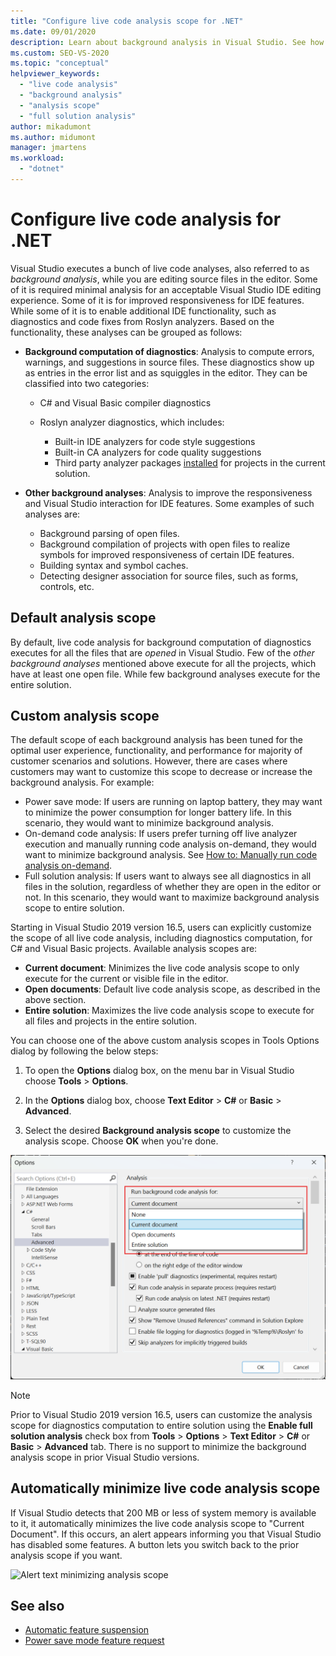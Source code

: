 ```yaml
---
title: "Configure live code analysis scope for .NET"
ms.date: 09/01/2020
description: Learn about background analysis in Visual Studio. See how to limit the analysis to the visible document, all open documents, or all files and projects.
ms.custom: SEO-VS-2020
ms.topic: "conceptual"
helpviewer_keywords:
  - "live code analysis"
  - "background analysis"
  - "analysis scope"
  - "full solution analysis"
author: mikadumont
ms.author: midumont
manager: jmartens
ms.workload:
  - "dotnet"
---
```

# Configure live code analysis for .NET

Visual Studio executes a bunch of live code analyses, also referred to as *background analysis*, while you are editing source files in the editor. Some of it is required minimal analysis for an acceptable Visual Studio IDE editing experience. Some of it is for improved responsiveness for IDE features. While some of it is to enable additional IDE functionality, such as diagnostics and code fixes from Roslyn analyzers. Based on the functionality, these analyses can be grouped as follows:

- **Background computation of diagnostics**: Analysis to compute errors, warnings, and suggestions in source files. These diagnostics show up as entries in the error list and as squiggles in the editor. They can be classified into two categories:
  - C# and Visual Basic compiler diagnostics
  - Roslyn analyzer diagnostics, which includes:

    - Built-in IDE analyzers for code style suggestions
    - Built-in CA analyzers for code quality suggestions
    - Third party analyzer packages [installed](./install-roslyn-analyzers.md) for projects in the current solution.

- **Other background analyses**: Analysis to improve the responsiveness and Visual Studio interaction for IDE features. Some examples of such analyses are:
  - Background parsing of open files.
  - Background compilation of projects with open files to realize symbols for improved responsiveness of certain IDE features.
  - Building syntax and symbol caches.
  - Detecting designer association for source files, such as forms, controls, etc.

## Default analysis scope

By default, live code analysis for background computation of diagnostics executes for all the files that are _opened_ in Visual Studio. Few of the _other background analyses_ mentioned above execute for all the projects, which have at least one open file. While few background analyses execute for the entire solution.

## Custom analysis scope

The default scope of each background analysis has been tuned for the optimal user experience, functionality, and performance for majority of customer scenarios and solutions. However, there are cases where customers may want to customize this scope to decrease or increase the background analysis. For example:

- Power save mode: If users are running on laptop battery, they may want to minimize the power consumption for longer battery life. In this scenario, they would want to minimize background analysis.
- On-demand code analysis: If users prefer turning off live analyzer execution and manually running code analysis on-demand, they would want to minimize background analysis. See [How to: Manually run code analysis on-demand](./how-to-run-code-analysis-manually-for-managed-code.md).
- Full solution analysis: If users want to always see all diagnostics in all files in the solution, regardless of whether they are open in the editor or not. In this scenario, they would want to maximize background analysis scope to entire solution.

Starting in Visual Studio 2019 version 16.5, users can explicitly customize the scope of all live code analysis, including diagnostics computation, for C# and Visual Basic projects. Available analysis scopes are:

- **Current document**: Minimizes the live code analysis scope to only execute for the current or visible file in the editor.
- **Open documents**: Default live code analysis scope, as described in the above section.
- **Entire solution**: Maximizes the live code analysis scope to execute for all files and projects in the entire solution.

You can choose one of the above custom analysis scopes in Tools Options dialog by following the below steps:

1. To open the **Options** dialog box, on the menu bar in Visual Studio choose **Tools** > **Options**.

2. In the **Options** dialog box, choose **Text Editor** > **C#** or **Basic** > **Advanced**.

3. Select the desired **Background analysis scope** to customize the analysis scope. Choose **OK** when you're done.

![Analysis scope.](./media/background-analysis-scope.png)

> [!NOTE]
> Prior to Visual Studio 2019 version 16.5, users can customize the analysis scope for diagnostics computation to entire solution using the **Enable full solution analysis** check box from **Tools** > **Options** > **Text Editor** > **C#** or **Basic** > **Advanced** tab. There is no support to minimize the background analysis scope in prior Visual Studio versions.

## Automatically minimize live code analysis scope

If Visual Studio detects that 200 MB or less of system memory is available to it, it automatically minimizes the live code analysis scope to "Current Document". If this occurs, an alert appears informing you that Visual Studio has disabled some features. A button lets you switch back to the prior analysis scope if you want.

![Alert text minimizing analysis scope](./media/fsa_alert.png)

## See also

- [Automatic feature suspension](./automatic-feature-suspension.md)
- [Power save mode feature request](https://github.com/dotnet/roslyn/issues/38429)
